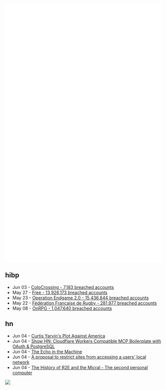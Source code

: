 ![Metrics](https://raw.githubusercontent.com/phixion/phixion/master/metrics.svg)

## hibp

<!--
for https://github.com/phixion/phixion/blob/main/.github/workflows/feeds.yml
-->
<!--START_SECTION:haveibeenpwnd-->
- Jun 03 - [ColoCrossing - 7,183 breached accounts](https://haveibeenpwned.com/Breach/ColoCrossing)
- May 27 - [Free - 13,926,173 breached accounts](https://haveibeenpwned.com/Breach/FreeMobile)
- May 23 - [Operation Endgame 2.0 - 15,436,844 breached accounts](https://haveibeenpwned.com/Breach/OperationEndgame2)
- May 22 - [Fédération Francaise de Rugby - 281,977 breached accounts](https://haveibeenpwned.com/Breach/FFR)
- May 08 - [OnRPG - 1,047,640 breached accounts](https://haveibeenpwned.com/Breach/OnRPG)
<!--END_SECTION:haveibeenpwnd-->

## hn

<!--
for https://github.com/phixion/phixion/blob/main/.github/workflows/feeds.yml
-->
<!--START_SECTION:hn-->
- Jun 04 - [Curtis Yarvin's Plot Against America](https://www.newyorker.com/magazine/2025/06/09/curtis-yarvin-profile)
- Jun 04 - [Show HN: Cloudflare Workers Compatible MCP Boilerplate with OAuth & PostgreSQL](https://github.com/f/mcp-cloudflare-boilerplate)
- Jun 04 - [The Echo in the Machine](https://radiolab.org/podcast/the-echo-in-the-machine)
- Jun 04 - [A proposal to restrict sites from accessing a users' local network](https://github.com/explainers-by-googlers/local-network-access)
- Jun 04 - [The History of R2E and the Micral - The second personal computer](https://www.abortretry.fail/p/the-history-of-r2e-and-the-micral)
<!--END_SECTION:hn-->

<!--
for https://yhype.me
-->
![](https://hit.yhype.me/github/profile?user_id=13013670)
